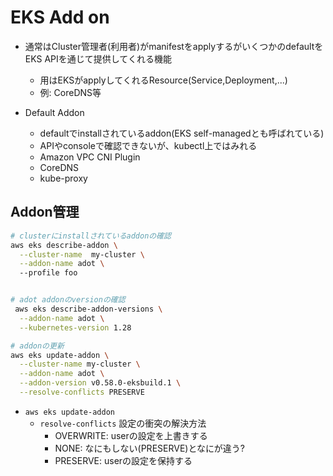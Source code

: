 # EKS Add on

* 通常はCluster管理者(利用者)がmanifestをapplyするがいくつかのdefaultをEKS APIを通じて提供してくれる機能
  * 用はEKSがapplyしてくれるResource(Service,Deployment,...)
  * 例: CoreDNS等

* Default Addon
  * defaultでinstallされているaddon(EKS self-managedとも呼ばれている)
  * APIやconsoleで確認できないが、kubectl上ではみれる
  * Amazon VPC CNI Plugin
  * CoreDNS
  * kube-proxy
  


## Addon管理


```sh
# clusterにinstallされているaddonの確認
aws eks describe-addon \
  --cluster-name  my-cluster \
  --addon-name adot \ 
  --profile foo


# adot addonのversionの確認
 aws eks describe-addon-versions \
  --addon-name adot \
  --kubernetes-version 1.28

# addonの更新
aws eks update-addon \
  --cluster-name my-cluster \
  --addon-name adot \
  --addon-version v0.58.0-eksbuild.1 \
  --resolve-conflicts PRESERVE 
```

* `aws eks update-addon`
  * `resolve-conflicts` 設定の衝突の解決方法
    * OVERWRITE: userの設定を上書きする
    * NONE: なにもしない(PRESERVE)となにが違う?
    * PRESERVE: userの設定を保持する
